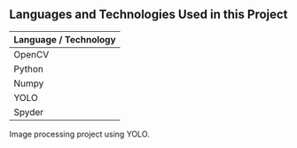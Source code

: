 
## Languages and Technologies Used in this Project

| Language / Technology  | 
| :--------------------- |
| OpenCV                 | 
| Python                 | 
| Numpy                  | 
| YOLO                   | 
| Spyder                 | 

Image processing project using YOLO. 

